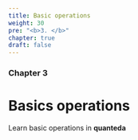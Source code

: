 ```yaml
---
title: Basic operations
weight: 30
pre: "<b>3. </b>"
chapter: true
draft: false
---
```


### Chapter 3

# Basics operations

Learn basic operations in **quanteda**


